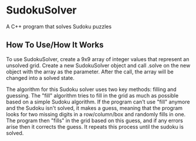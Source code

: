 # SudokuSolver

A C++ program that solves Sudoku puzzles

## How To Use/How It Works

To use SudokuSolver, create a 9x9 array of integer values that represent an unsolved grid. Create a new SudokuSolver object and call .solve on the new object with the array as the parameter. After the call, the array will be changed into a solved state.

The algorithm for this Sudoku solver uses two key methods: filling and guessing. The "fill" algorithm tries to fill in the grid as much as possible based on a simple Sudoku algorithm. If the program can't use "fill" anymore and the Sudoku isn't solved, it makes a guess, meaning that the program looks for two missing digits in a row/column/box and randomly fills in one. The program then "fills" in the grid based on this guess, and if any errors arise then it corrects the guess. It repeats this process until the sudoku is solved.
